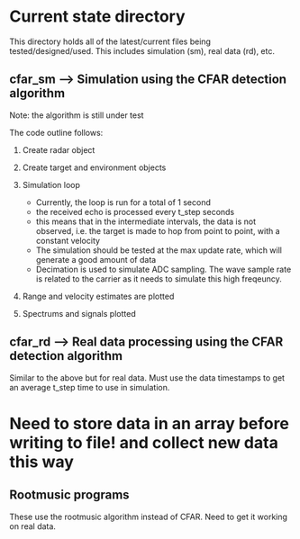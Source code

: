 # Current state directory

This directory holds all of the latest/current files being tested/designed/used. This includes simulation (sm),
real data (rd), etc.

## cfar_sm --> Simulation using the CFAR detection algorithm
Note: the algorithm is still under test

The code outline follows:

1. Create radar object
2. Create target and environment objects
3. Simulation loop
    - Currently, the loop is run for a total of 1 second
    - the received echo is processed every t_step seconds
    - this means that in the intermediate intervals, the data is not observed, i.e. the target is made to hop
    from point to point, with a constant velocity
    - The simulation should be tested at the max update rate, which will generate a good amount of data
    - Decimation is used to simulate ADC sampling. The wave sample rate is related to the carrier as it needs
    to simulate this high freqeuncy.

4. Range and velocity estimates are plotted
5. Spectrums and signals plotted

## cfar_rd --> Real data processing using the CFAR detection algorithm
Similar to the above but for real data. Must use the data timestamps to get an average t_step time to use in simulation.
# Need to store data in an array before writing to file! and collect new data this way

## Rootmusic programs

These use the rootmusic algorithm instead of CFAR. Need to get it working on real data.